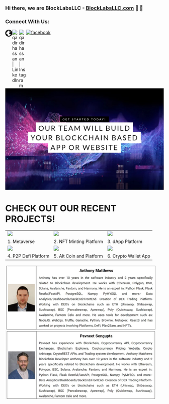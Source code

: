  ### Hi there,  we  are BlockLabsLLC -  [BlockLabsLLC.com][website] 👋 👋
 
### Connect With Us:

[<img align="left" alt="qadirhassan.com.com" width="22px" src="https://raw.githubusercontent.com/iconic/open-iconic/master/svg/globe.svg" />][website]
[<img src='https://cdn.jsdelivr.net/npm/simple-icons@3.0.1/icons/facebook.svg' alt='facebook' width='25px'>](https://www.facebook.com/Block-Labs-105974795435417/) 
[<img align="left" alt="qadirhassan | LinkedIn" width="22px" src="https://cdn.jsdelivr.net/npm/simple-icons@v3/icons/linkedin.svg" />][linkedin]
[<img align="left" alt="qadirhassan | Instagram" width="22px" src="https://cdn.jsdelivr.net/npm/simple-icons@v3/icons/instagram.svg" />][instagram]
 <p align="center"> 
  <img src="https://github.com/BlockLabsLLC/files/blob/main/banner.jpg">
</p>

# CHECK OUT OUR RECENT PROJECTS!
<table>
  <tr>
    <td><img src="https://img1.wsimg.com/isteam/ip/5390dd1e-7b03-4de5-9508-732821df8bff/Capture2.JPG/:/cr=t:0%25,l:2.42%25,w:95.17%25,h:100%25/rs=w:776,h:388,cg:true">
    </td>
     <td><img src="https://img1.wsimg.com/isteam/ip/5390dd1e-7b03-4de5-9508-732821df8bff/Capture3.JPG/:/cr=t:2.34%25,l:0%25,w:100%25,h:95.32%25/rs=w:776,h:388,cg:true">
    </td>
    <td><img src="https://img1.wsimg.com/isteam/ip/5390dd1e-7b03-4de5-9508-732821df8bff/Capture4.JPG/:/cr=t:3.2%25,l:0%25,w:100%25,h:93.61%25/rs=w:776,h:388,cg:true">
    </td>
  </tr> 
  
  <tr>
    <td>1. Metaverse</td>
     <td>2. NFT Minting Platform</td>
     <td>3. dApp Platform</td>
  </tr>
 
 <tr> 
  <td>
   <img src="https://img1.wsimg.com/isteam/ip/5390dd1e-7b03-4de5-9508-732821df8bff/Capture5.JPG/:/cr=t:0%25,l:4.66%25,w:90.67%25,h:100%25/rs=w:388,h:194,cg:true">
  </td>
 
  <td>
   <img src="https://img1.wsimg.com/isteam/ip/5390dd1e-7b03-4de5-9508-732821df8bff/Capture6.JPG/:/cr=t:0%25,l:6.8%25,w:86.4%25,h:100%25/rs=w:388,h:194,cg:true">
  </td>
  
   
  <td>
   <img src="https://img1.wsimg.com/isteam/ip/5390dd1e-7b03-4de5-9508-732821df8bff/Capture7.JPG/:/cr=t:7.92%25,l:0%25,w:100%25,h:84.16%25/rs=w:388,h:194,cg:true">
  </td>
 </tr>
  
   <tr>
    <td>4. P2P Defi Platform</td>
     <td>5. Alt Coin and Platform</td>
     <td>6. Crypto Wallet App</td>
  </tr>
</table>

<img align="left" src="https://github.com/BlockLabsLLC/files/blob/main/team1.jpg"  width="480px">
<img align="left" src="https://github.com/BlockLabsLLC/files/blob/main/team2.jpg"  width="480px">



 











[website]: https://topblockchaindevelopers.com/
[instagram]: https://www.instagram.com/accounts/login/?next=/blocklabsllc/
[linkedin]: https://www.linkedin.com/company/block-labs-llc?trk=public_profile_topcard-current-company
